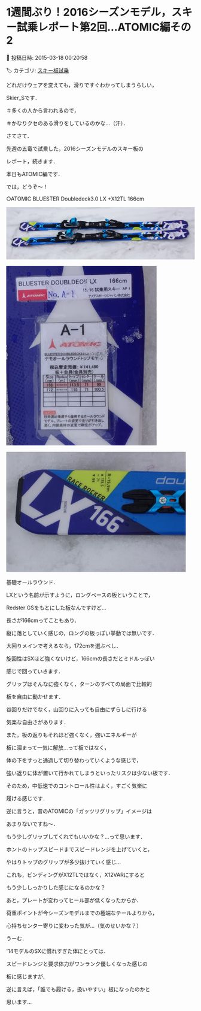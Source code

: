 # 1週間ぶり！2016シーズンモデル，スキー試乗レポート第2回…ATOMIC編その2

📅 投稿日時: 2015-03-18 00:20:58

🏷️ カテゴリ: [スキー板試乗](c0bd8048615710cee890e403a36cc9a2b.md)

どれだけウェアを変えても，滑りですぐわかってしまうらしい，


Skier_Sです．


＃多くの人から言われるので，


＃かなりクセのある滑りをしているのかな…（汗）．





さてさて．


先週の五竜で試乗した，2016シーズンモデルのスキー板の


レポート，続きます．


本日もATOMIC編です．


では，どうぞ～！





○ATOMIC BLUESTER Doubledeck3.0 LX +X12TL 166cm







![21e1712e18c39c633894b997ae39a409.jpg](images/21e1712e18c39c633894b997ae39a409.jpg)









![048208434b69e91141a74f5947db4663.jpg](images/048208434b69e91141a74f5947db4663.jpg)









![cf17b8f577f0ab130ca45caa0aade796.jpg](images/cf17b8f577f0ab130ca45caa0aade796.jpg)







基礎オールラウンド．





LXという名前が示すように，ロングベースの板ということで，


Redster GSをもとにした板なんですけど…


長さが166cmってこともあり．


縦に落としていく感じの，ロングの板っぽい挙動では無いです．


大回りメインで考えるなら，172cmを選ぶべし．





旋回性はSXほど強くないけど，166cmの長さだとミドルっぽい


感じで回っていきます．


グリップはそんなに強くなく，ターンのすべての局面で比較的


板を自由に動かせます．


谷回りだけでなく，山回りに入っても自由にずらしに行ける


気楽な自由さがあります．


また，板の返りもそれほど強くなく，強いエネルギーが


板に溜まって一気に解放…って板ではなく，


体の下をすっと通過して切り替わっていくような感じで，


強い返りに体が置いて行かれてしまうといったリスクは少ない板です．


そのため，中低速でのコントロール性はよく，すごく気楽に


履ける感じです．





逆に言うと，昔のATOMICの「ガッツリグリップ」イメージは


あまりないですね～．


もう少しグリップしてくれてもいいかな？…って思います．


ホントのトップスピードまでスピードレンジを上げていくと，


やはりトップのグリップが多少抜けていく感じ…


これも，ビンディングがX12TLではなく，X12VARにすると


もう少ししっかりした感じになるのかな？





あと，プレートが変わってヒール部が低くなったからか．


荷重ポイントが今シーズンモデルまでの極端なテールよりから，


心持ちセンター寄りに変わった気が…（気のせいかな？）





うーむ．


'14モデルのSXに慣れすぎた体にとっては．


スピードレンジと要求体力がワンランク優しくなった感じの


板に感じますが．


逆に言えば，「誰でも履ける，扱いやすい」板になったのかと


思います…
